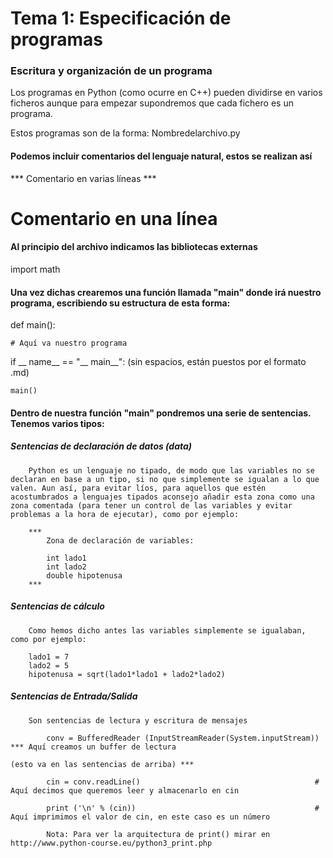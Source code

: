 Tema 1: Especificación de programas
===================================

### Escritura y organización de un programa

Los programas en Python (como ocurre en C++) pueden dividirse en varios ficheros aunque para empezar supondremos que cada fichero es un programa. 

Estos programas son de la forma: Nombredelarchivo.py

#### Podemos incluir comentarios del lenguaje natural, estos se realizan así

*** Comentario en 
		varias líneas ***

  # Comentario en una línea

#### Al principio del archivo indicamos las bibliotecas externas

import math

#### Una vez dichas crearemos una función llamada "main" donde irá nuestro programa, escribiendo su estructura de esta forma:

def main():

    # Aquí va nuestro programa

if __ name__ == "__ main__":  (sin espacios, están puestos por el formato .md)

    main()


#### Dentro de nuestra función "main" pondremos una serie de sentencias. Tenemos varios tipos:

##### Sentencias de declaración de datos (data)
		
		Python es un lenguaje no tipado, de modo que las variables no se declaran en base a un tipo, si no que simplemente se igualan a lo que valen. Aun así, para evitar líos, para aquellos que estén acostumbrados a lenguajes tipados aconsejo añadir esta zona como una zona comentada (para tener un control de las variables y evitar problemas a la hora de ejecutar), como por ejemplo:

		***
			Zona de declaración de variables:

			int lado1
			int lado2
			double hipotenusa
		***

##### Sentencias de cálculo

		Como hemos dicho antes las variables simplemente se igualaban, como por ejemplo:

		lado1 = 7
		lado2 = 5
		hipotenusa = sqrt(lado1*lado1 + lado2*lado2)

##### Sentencias de Entrada/Salida

		Son sentencias de lectura y escritura de mensajes

			conv = BufferedReader (InputStreamReader(System.inputStream))	*** Aquí creamos un buffer de lectura 
																				(esto va en las sentencias de arriba) ***

			cin = conv.readLine() 										# Aquí decimos que queremos leer y almacenarlo en cin
			
			print ('\n' % (cin))										# Aquí imprimimos el valor de cin, en este caso es un número

			Nota: Para ver la arquitectura de print() mirar en http://www.python-course.eu/python3_print.php


